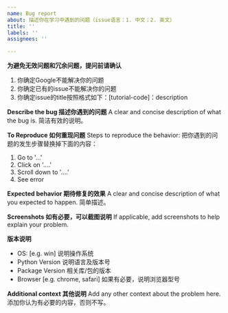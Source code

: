 ```yaml
---
name: Bug report
about: 描述你在学习中遇到的问题（issue语言：1. 中文；2. 英文）
title: ''
labels: ''
assignees: ''

---
```


**为避免无效问题和冗余问题，提问前请确认**
1. 你确定Google不能解决你的问题
2. 你确定已有的issue不能解决你的问题
3. 你确定issue的title按照格式如下：[tutorial-code]：description

**Describe the bug 描述你遇到的问题**
A clear and concise description of what the bug is.  简洁有效的说明。

**To Reproduce 如何重现问题**
Steps to reproduce the behavior:  把你遇到的问题的发生步骤替换掉下面的内容：
1. Go to '...'
2. Click on '....'
3. Scroll down to '....'
4. See error

**Expected behavior  期待修复的效果**
A clear and concise description of what you expected to happen. 简单描述。

**Screenshots 如有必要，可以截图说明**
If applicable, add screenshots to help explain your problem.

**版本说明**
 - OS: [e.g. win]  说明操作系统
 - Python Version 说明语言及版本号
 - Package Version 相关库/包的版本
 - Browser [e.g. chrome, safari]  如果有必要，说明浏览器型号

**Additional context 其他说明**
Add any other context about the problem here. 添加你认为有必要的内容，否则不写。
